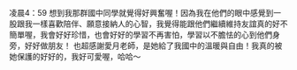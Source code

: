凌晨4：59
想到我那群國中同學就覺得好興奮喔！因為我在他們的眼中感覺到一股跟我一樣喜歡陪伴、願意接納人的心智，我覺得能跟他們繼續維持友誼真的好不簡單喔，我會好好珍惜，也會好好的學習不再害怕，學習以不膽怯的心到他們身旁，好好做朋友！
也超感謝愛月老師，是她給了我國中的溫暖與自由！我真的被她保護的好好的，我好可愛喔，哈哈～